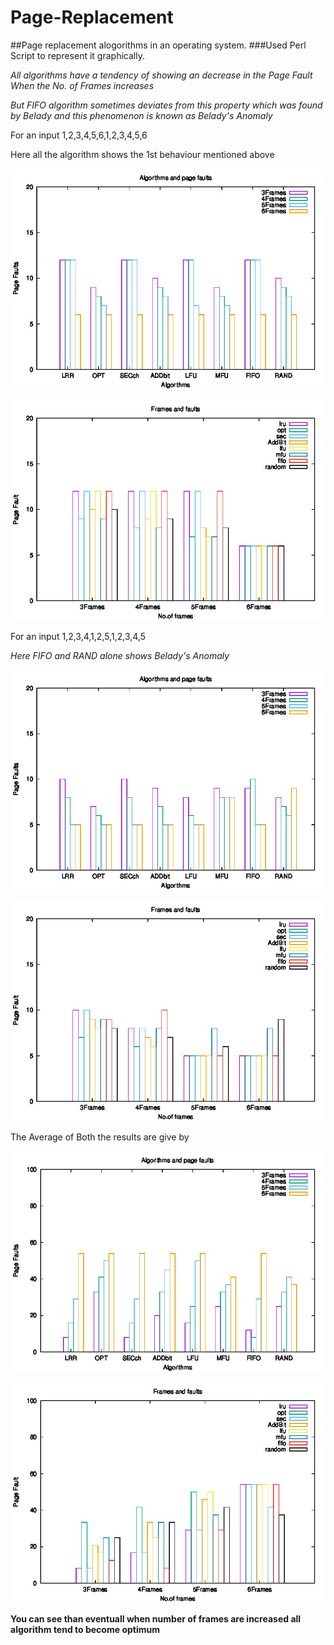 # Page-Replacement
##Page replacement alogorithms in an operating system.
###Used Perl Script to represent it graphically.

*All algorithms have a tendency of showing an decrease in the Page Fault When the No. of Frames increases*

*But FIFO algorithm sometimes deviates from this property which was found by Belady and this phenomenon is known as Belady's Anomaly*

For an input 1,2,3,4,5,6,1,2,3,4,5,6

Here all the algorithm shows the 1st behaviour mentioned above

![alt text](https://raw.githubusercontent.com/jaggu24/Page-Replacement/master/comparision/AAbar2.jpeg)

![alt text](https://raw.githubusercontent.com/jaggu24/Page-Replacement/master/comparision/AAbarFrms.jpeg)

For an input 1,2,3,4,1,2,5,1,2,3,4,5

*Here FIFO and RAND alone shows Belady's Anomaly*

![alt text](https://raw.githubusercontent.com/jaggu24/Page-Replacement/master/comparision/bar2.jpeg)

![alt text](https://raw.githubusercontent.com/jaggu24/Page-Replacement/master/comparision/barFrms.jpeg)

The Average of Both the results are give by

![alt text](https://raw.githubusercontent.com/jaggu24/Page-Replacement/master/comparision/avg2.jpeg)

![alt text](https://raw.githubusercontent.com/jaggu24/Page-Replacement/master/comparision/avgfrms.jpeg)

**You can see than eventuall when number of frames are increased all algorithm tend to become optimum**
